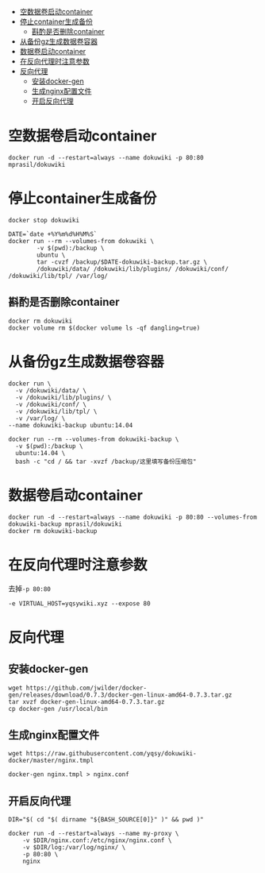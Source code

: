 <!-- TOC -->

- [空数据卷启动container](#空数据卷启动container)
- [停止container生成备份](#停止container生成备份)
    - [斟酌是否删除container](#斟酌是否删除container)
- [从备份gz生成数据卷容器](#从备份gz生成数据卷容器)
- [数据卷启动container](#数据卷启动container)
- [在反向代理时注意参数](#在反向代理时注意参数)
- [反向代理](#反向代理)
    - [安装docker-gen](#安装docker-gen)
    - [生成nginx配置文件](#生成nginx配置文件)
    - [开启反向代理](#开启反向代理)

<!-- /TOC -->

# 空数据卷启动container
```
docker run -d --restart=always --name dokuwiki -p 80:80 mprasil/dokuwiki
```

# 停止container生成备份
```
docker stop dokuwiki

DATE=`date +%Y%m%d%H%M%S`
docker run --rm --volumes-from dokuwiki \
        -v $(pwd):/backup \
        ubuntu \
        tar -cvzf /backup/$DATE-dokuwiki-backup.tar.gz \
        /dokuwiki/data/ /dokuwiki/lib/plugins/ /dokuwiki/conf/ /dokuwiki/lib/tpl/ /var/log/
```

## 斟酌是否删除container
```
docker rm dokuwiki
docker volume rm $(docker volume ls -qf dangling=true)
```

# 从备份gz生成数据卷容器
```
docker run \
  -v /dokuwiki/data/ \
  -v /dokuwiki/lib/plugins/ \
  -v /dokuwiki/conf/ \
  -v /dokuwiki/lib/tpl/ \
  -v /var/log/ \
--name dokuwiki-backup ubuntu:14.04

docker run --rm --volumes-from dokuwiki-backup \
  -v $(pwd):/backup \
  ubuntu:14.04 \
  bash -c "cd / && tar -xvzf /backup/这里填写备份压缩包"
```

# 数据卷启动container
```
docker run -d --restart=always --name dokuwiki -p 80:80 --volumes-from dokuwiki-backup mprasil/dokuwiki
docker rm dokuwiki-backup
```

# 在反向代理时注意参数
去掉`-p 80:80`
```
-e VIRTUAL_HOST=yqsywiki.xyz --expose 80
```

# 反向代理

## 安装docker-gen
```
wget https://github.com/jwilder/docker-gen/releases/download/0.7.3/docker-gen-linux-amd64-0.7.3.tar.gz
tar xvzf docker-gen-linux-amd64-0.7.3.tar.gz
cp docker-gen /usr/local/bin
```

## 生成nginx配置文件
```
wget https://raw.githubusercontent.com/yqsy/dokuwiki-docker/master/nginx.tmpl

docker-gen nginx.tmpl > nginx.conf
```

## 开启反向代理
```
DIR="$( cd "$( dirname "${BASH_SOURCE[0]}" )" && pwd )"

docker run -d --restart=always --name my-proxy \
    -v $DIR/nginx.conf:/etc/nginx/nginx.conf \
    -v $DIR/log:/var/log/nginx/ \
    -p 80:80 \
    nginx
```

